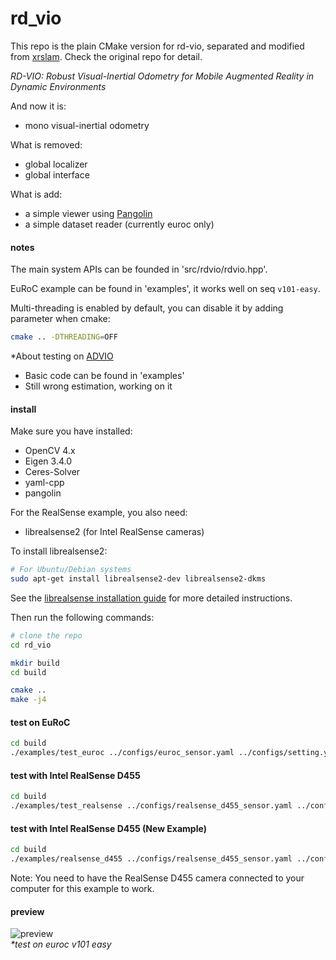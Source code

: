 # rd_vio

This repo is the plain CMake version for rd-vio, separated and modified from [xrslam](https://github.com/openxrlab/xrslam). Check the original repo for detail.

*RD-VIO: Robust Visual-Inertial Odometry for Mobile Augmented Reality in Dynamic Environments*

And now it is:
- mono visual-inertial odometry

What is removed:
- global localizer
- global interface

What is add:
- a simple viewer using [Pangolin](https://github.com/stevenlovegrove/Pangolin)
- a simple dataset reader (currently euroc only)

#### notes
The main system APIs can be founded in 'src/rdvio/rdvio.hpp'.

EuRoC example can be found in 'examples', it works well on seq `v101-easy`.

Multi-threading is enabled by default, you can disable it by adding parameter when cmake:
```sh
cmake .. -DTHREADING=OFF
```


\*About testing on [ADVIO](https://github.com/AaltoVision/ADVIO)
- Basic code can be found in 'examples'
- Still wrong estimation, working on it


#### install
Make sure you have installed:
- OpenCV 4.x
- Eigen 3.4.0
- Ceres-Solver
- yaml-cpp
- pangolin

For the RealSense example, you also need:
- librealsense2 (for Intel RealSense cameras)

To install librealsense2:
```sh
# For Ubuntu/Debian systems
sudo apt-get install librealsense2-dev librealsense2-dkms
```
See the [librealsense installation guide](https://github.com/IntelRealSense/librealsense/blob/master/doc/distribution_linux.md) for more detailed instructions.

Then run the following commands:
```sh
# clone the repo
cd rd_vio

mkdir build
cd build

cmake ..
make -j4
```

#### test on EuRoC
```sh
cd build
./examples/test_euroc ../configs/euroc_sensor.yaml ../configs/setting.yaml $/path/to/euroc/mav0
```

#### test with Intel RealSense D455
```sh
cd build
./examples/test_realsense ../configs/realsense_d455_sensor.yaml ../configs/setting.yaml
```

#### test with Intel RealSense D455 (New Example)
```sh
cd build
./examples/realsense_d455 ../configs/realsense_d455_sensor.yaml ../configs/setting.yaml
```
Note: You need to have the RealSense D455 camera connected to your computer for this example to work.

#### preview
![preview](preview.png)  
*\*test on euroc v101 easy*
